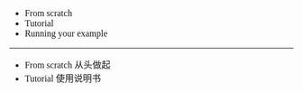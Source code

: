 <font face="SimSun" size=3>

- From scratch
- Tutorial
- Running your example





---

- From scratch 从头做起
- Tutorial 使用说明书

</font>